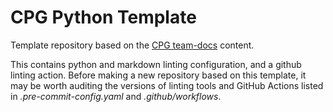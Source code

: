 # CPG Python Template

Template repository based on the [CPG team-docs](https://github.com/populationgenomics/team-docs/blob/main/new_repository.md) content.

This contains python and markdown linting configuration, and a github linting action.
Before making a new repository based on this template, it may be worth auditing the versions of linting tools and GitHub Actions listed in _.pre-commit-config.yaml_ and _.github/workflows_.
